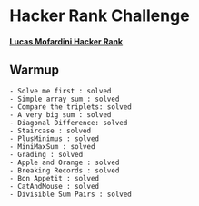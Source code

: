 # Hacker Rank Challenge 

#### [Lucas Mofardini Hacker Rank](https://www.hackerrank.com/lucasmofardini)
## Warmup

    - Solve me first : solved
    - Simple array sum : solved
    - Compare the triplets: solved
    - A very big sum : solved
    - Diagonal Difference: solved
    - Staircase : solved
    - PlusMinimus : solved
    - MiniMaxSum : solved
    - Grading : solved
    - Apple and Orange : solved
    - Breaking Records : solved
    - Bon Appetit : solved
    - CatAndMouse : solved
    - Divisible Sum Pairs : solved